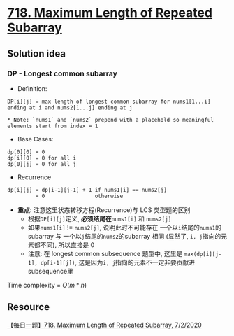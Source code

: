 # [718. Maximum Length of Repeated Subarray](https://leetcode.com/problems/maximum-length-of-repeated-subarray/)

## Solution idea

### DP - Longest common subarray

* Definition:
```
DP[i][j] = max length of longest common subarray for nums1[1...i] ending at i and nums2[1...j] ending at j
```
    * Note: `nums1` and `nums2` prepend with a placehold so meaningful elements start from index = 1
* Base Cases:
```
dp[0][0] = 0
dp[i][0] = 0 for all i
dp[0][j] = 0 for all j
```
* Recurrence
```
dp[i][j] = dp[i-1][j-1] + 1 if nums1[i] == nums2[j]
         = 0                otherwise
```

* **重点**: 注意这里状态转移方程(Recurrence)与 LCS 类型题的区别
    * 根据`DP[i][j]`定义, **必须结尾在**`nums1[i]` 和 `nums2[j]`
    * 如果`nums1[i]` != `nums2[j]`, 说明此时不可能存在 一个以`i`结尾的`nums1`的subarray 与 一个以`j`结尾的`nums2`的subarray 相同 (显然了, `i, j`指向的元素都不同), 所以直接是 0
    * 注意: 在 longest common subsequence 题型中, 这里是 `max(dp[i][j-1], dp[i-1][j])`, 这是因为`i, j`指向的元素不一定非要贡献进subsequence里

Time complexity = $O(m*n)$

## Resource
[【每日一题】718. Maximum Length of Repeated Subarray, 7/2/2020](https://www.youtube.com/watch?v=1NvUmfI5u8Y)
